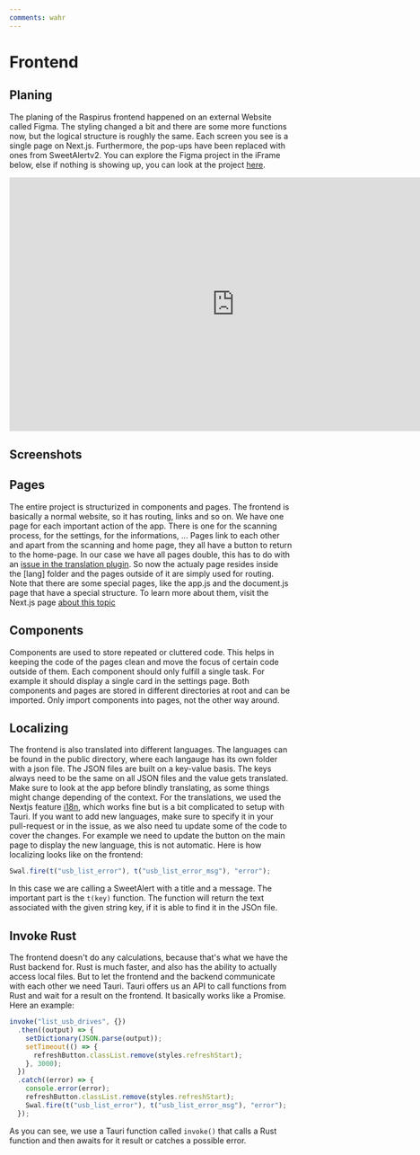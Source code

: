 ```yaml
---
comments: wahr
---
```


# Frontend

## Planing

The planing of the Raspirus frontend happened on an external Website called Figma. The styling changed a bit and there are some more functions now, but the logical structure is roughly the same. Each screen you see is a single page on Next.js. Furthermore, the pop-ups have been replaced with ones from SweetAlertv2. You can explore the Figma project in the iFrame below, else if nothing is showing up, you can look at the project [here](https://www.figma.com/file/pkgpwieNbhYiOi4Gz6Uyt6/Raspirus).

<iframe title="The original Raspirus project on Figma" style="border: 1px solid rgba(0, 0, 0, 0.1);" width="800" height="450" src="https://www.figma.com/embed?embed_host=share&url=https%3A%2F%2Fwww.figma.com%2Ffile%2FpkgpwieNbhYiOi4Gz6Uyt6%2FRaspirus%3Fnode-id%3D0%253A1%26t%3DGr4YG3Ynv24YVlz2-1" allowfullscreen></iframe>

## Screenshots

## Pages

The entire project is structurized in components and pages. The frontend is basically a normal website, so it has routing, links and so on. We have one page for each important action of the app. There is one for the scanning process, for the settings, for the informations, ... Pages link to each other and apart from the scanning and home page, they all have a button to return to the home-page. In our case we have all pages double, this has to do with an [issue in the translation plugin](https://github.com/Raspirus/Raspirus/issues/137). So now the actualy page resides inside the [lang] folder and the pages outside of it are simply used for routing. Note that there are some special pages, like the app.js and the document.js page that have a special structure. To learn more about them, visit the Next.js page [about this topic](https://nextjs.org/docs/basic-features/pages)

## Components

Components are used to store repeated or cluttered code. This helps in keeping the code of the pages clean and move the focus of certain code outside of them. Each component should only fulfill a single task. For example it should display a single card in the settings page. Both components and pages are stored in different directories at root and can be imported. Only import components into pages, not the other way around.

## Localizing

The frontend is also translated into different languages. The languages can be found in the public directory, where each langauge has its own folder with a json file. The JSON files are built on a key-value basis. The keys always need to be the same on all JSON files and the value gets translated. Make sure to look at the app before blindly translating, as some things might change depending of the context. For the translations, we used the Nextjs feature [i18n](https://nextjs.org/docs/advanced-features/i18n-routing), which works fine but is a bit complicated to setup with Tauri. If you want to add new languages, make sure to specify it in your pull-request or in the issue, as we also need tu update some of the code to cover the changes. For example we need to update the button on the main page to display the new language, this is not automatic. Here is how localizing looks like on the frontend:

```js
Swal.fire(t("usb_list_error"), t("usb_list_error_msg"), "error");
```

In this case we are calling a SweetAlert with a title and a message. The important part is the `t(key)` function. The function will return the text associated with the given string key, if it is able to find it in the JSOn file.

## Invoke Rust

The frontend doesn't do any calculations, because that's what we have the Rust backend for. Rust is much faster, and also has the ability to actually access local files. But to let the frontend and the backend communicate with each other we need Tauri. Tauri offers us an API to call functions from Rust and wait for a result on the frontend. It basically works like a Promise. Here an example:

```js
invoke("list_usb_drives", {})
  .then((output) => {
    setDictionary(JSON.parse(output));
    setTimeout(() => {
      refreshButton.classList.remove(styles.refreshStart);
    }, 3000);
  })
  .catch((error) => {
    console.error(error);
    refreshButton.classList.remove(styles.refreshStart);
    Swal.fire(t("usb_list_error"), t("usb_list_error_msg"), "error");
  });
```

As you can see, we use a Tauri function called `invoke()` that calls a Rust function and then awaits for it result or catches a possible error.
